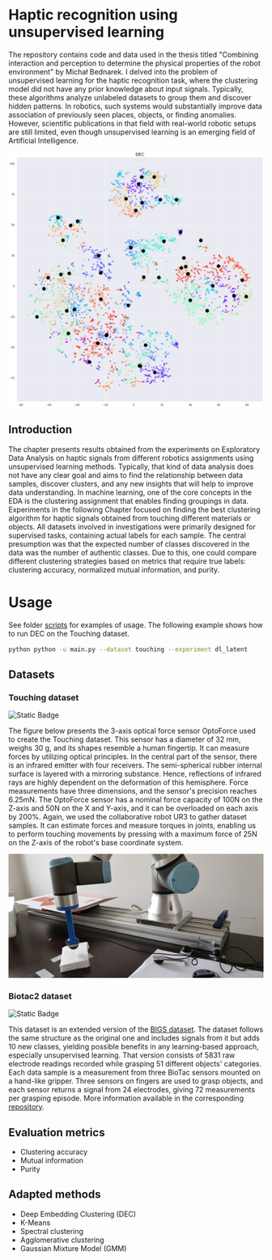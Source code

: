 # Haptic recognition using unsupervised learning

The repository contains code and data used in the thesis titled "Combining interaction and perception to determine the
physical properties of the robot environment" by Michał Bednarek. I delved into the problem of unsupervised learning 
for the haptic recognition task, where the clustering model did not
have any prior knowledge about input signals. Typically, these algorithms analyze unlabeled datasets to group them
and discover hidden patterns. In robotics, such systems would substantially improve data association of previously
seen places, objects, or finding anomalies. However, scientific publications in that field with real-world robotic
setups are still limited, even though unsupervised learning is an emerging field of Artificial Intelligence.

![t-SNE visualization of Biotac2 embeddings generated by Deep Embedding Clustering](assets/exemplary_tsne.png)

## Introduction

The chapter presents results obtained from the experiments on Exploratory Data Analysis on haptic signals from different
robotics assignments using unsupervised learning methods. Typically, that kind of data analysis does not have any clear
goal and aims to find the relationship between data samples, discover clusters, and any new insights that will help to
improve data understanding. In machine learning, one of the core concepts in the EDA is the clustering
assignment that enables finding groupings in data. Experiments in the following Chapter focused on finding the best
clustering algorithm for haptic signals obtained from touching different materials or objects. All datasets involved
in investigations were primarily designed for supervised tasks, containing actual labels for each sample. The central
presumption was that the expected number of classes discovered in the data was the number of authentic classes.
Due to this, one could compare different clustering strategies based on metrics that require true labels:
clustering accuracy, normalized mutual information, and purity.

# Usage

See folder [scripts](scripts) for examples of usage.
The following example shows how to run DEC on the Touching dataset.

```bash
python python -u main.py --dataset touching --experiment dl_latent
```

## Datasets

### Touching dataset

![Static Badge](https://img.shields.io/badge/download-2?label=Touching&color=blue&link=https%3A%2F%2Fdrive.google.com%2Ffile%2Fd%2F1ai_whayw5BUK-_iM6uHEJDV9iWwGFVGM%2Fview%3Fusp%3Dsharing)

The figure below presents the 3-axis optical force sensor OptoForce used to create
the Touching dataset. This sensor has a diameter of 32 mm, weighs 30 g, and its shapes resemble a human fingertip.
It can measure forces by utilizing optical principles. In the central part of the sensor, there is an infrared emitter
with four receivers. The semi-spherical rubber internal surface is layered with a mirroring substance. Hence,
reflections of infrared rays are highly dependent on the deformation of this hemisphere. Force measurements have three
dimensions, and the sensor's precision reaches 6.25mN. The OptoForce sensor has a nominal force capacity of 100N on
the Z-axis and 50N on the X and Y-axis, and it can be overloaded on each axis by 200\%. Again, we used the
collaborative robot UR3 to gather dataset samples. It can estimate forces and measure torques in joints, enabling us
to perform touching movements by pressing with a maximum force of 25N on the Z-axis of the robot's base coordinate
system.

![](assets/robot_touching_overview.jpg)

### Biotac2 dataset

![Static Badge](https://img.shields.io/badge/download-2?label=BioTac2&color=blue&link=https%3A%2F%2Fdrive.google.com%2Ffile%2Fd%2F1crSpSCs6i9zGjnIa8DW8fVjussZaQ-3B%2Fview%3Fusp%3Dsharing)

This dataset is an extended version of the [BIGS dataset](https://karolhausman.github.io/pdf/chebotar16-ws-icra.pdf).
The dataset follows the same structure as the original one and includes signals from it but adds 10 new classes,
yielding possible benefits in any learning-based approach, especially unsupervised learning. That version consists of
5831 raw electrode readings recorded while grasping 51 different objects' categories. Each data sample is a measurement
from three BioTac sensors mounted on a hand-like gripper. Three sensors on fingers are used to grasp objects, and each
sensor returns a signal from 24 electrodes, giving 72 measurements per grasping episode. More information available in
the corresponding [repository](https://github.com/3dperceptionlab/biotacsp-stability-set-v2).

## Evaluation metrics

* Clustering accuracy
* Mutual information
* Purity

## Adapted methods

* Deep Embedding Clustering (DEC)
* K-Means
* Spectral clustering
* Agglomerative clustering
* Gaussian Mixture Model (GMM)
